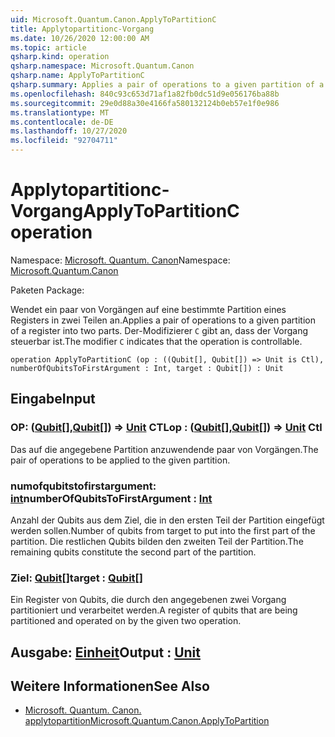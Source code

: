 ```yaml
---
uid: Microsoft.Quantum.Canon.ApplyToPartitionC
title: Applytopartitionc-Vorgang
ms.date: 10/26/2020 12:00:00 AM
ms.topic: article
qsharp.kind: operation
qsharp.namespace: Microsoft.Quantum.Canon
qsharp.name: ApplyToPartitionC
qsharp.summary: Applies a pair of operations to a given partition of a register into two parts. The modifier `C` indicates that the operation is controllable.
ms.openlocfilehash: 840c93c653d71af1a82fb0dc51d9e056176ba88b
ms.sourcegitcommit: 29e0d88a30e4166fa580132124b0eb57e1f0e986
ms.translationtype: MT
ms.contentlocale: de-DE
ms.lasthandoff: 10/27/2020
ms.locfileid: "92704711"
---
```

# <a name="applytopartitionc-operation"></a><span data-ttu-id="9c7ef-102">Applytopartitionc-Vorgang</span><span class="sxs-lookup"><span data-stu-id="9c7ef-102">ApplyToPartitionC operation</span></span>

<span data-ttu-id="9c7ef-103">Namespace: [Microsoft. Quantum. Canon](xref:Microsoft.Quantum.Canon)</span><span class="sxs-lookup"><span data-stu-id="9c7ef-103">Namespace: [Microsoft.Quantum.Canon](xref:Microsoft.Quantum.Canon)</span></span>

<span data-ttu-id="9c7ef-104">Paketen [](https://nuget.org/packages/)</span><span class="sxs-lookup"><span data-stu-id="9c7ef-104">Package: [](https://nuget.org/packages/)</span></span>


<span data-ttu-id="9c7ef-105">Wendet ein paar von Vorgängen auf eine bestimmte Partition eines Registers in zwei Teilen an.</span><span class="sxs-lookup"><span data-stu-id="9c7ef-105">Applies a pair of operations to a given partition of a register into two parts.</span></span>
<span data-ttu-id="9c7ef-106">Der-Modifizierer `C` gibt an, dass der Vorgang steuerbar ist.</span><span class="sxs-lookup"><span data-stu-id="9c7ef-106">The modifier `C` indicates that the operation is controllable.</span></span>

```qsharp
operation ApplyToPartitionC (op : ((Qubit[], Qubit[]) => Unit is Ctl), numberOfQubitsToFirstArgument : Int, target : Qubit[]) : Unit
```


## <a name="input"></a><span data-ttu-id="9c7ef-107">Eingabe</span><span class="sxs-lookup"><span data-stu-id="9c7ef-107">Input</span></span>

### <a name="op--qubitqubit--unit-ctl"></a><span data-ttu-id="9c7ef-108">OP: ([Qubit](xref:microsoft.quantum.lang-ref.qubit)[],[Qubit](xref:microsoft.quantum.lang-ref.qubit)[]) => [Unit](xref:microsoft.quantum.lang-ref.unit) CTL</span><span class="sxs-lookup"><span data-stu-id="9c7ef-108">op : ([Qubit](xref:microsoft.quantum.lang-ref.qubit)[],[Qubit](xref:microsoft.quantum.lang-ref.qubit)[]) => [Unit](xref:microsoft.quantum.lang-ref.unit) Ctl</span></span>

<span data-ttu-id="9c7ef-109">Das auf die angegebene Partition anzuwendende paar von Vorgängen.</span><span class="sxs-lookup"><span data-stu-id="9c7ef-109">The pair of operations to be applied to the given partition.</span></span>


### <a name="numberofqubitstofirstargument--int"></a><span data-ttu-id="9c7ef-110">numofqubitstofirstargument: [int](xref:microsoft.quantum.lang-ref.int)</span><span class="sxs-lookup"><span data-stu-id="9c7ef-110">numberOfQubitsToFirstArgument : [Int](xref:microsoft.quantum.lang-ref.int)</span></span>

<span data-ttu-id="9c7ef-111">Anzahl der Qubits aus dem Ziel, die in den ersten Teil der Partition eingefügt werden sollen.</span><span class="sxs-lookup"><span data-stu-id="9c7ef-111">Number of qubits from target to put into the first part of the partition.</span></span>
<span data-ttu-id="9c7ef-112">Die restlichen Qubits bilden den zweiten Teil der Partition.</span><span class="sxs-lookup"><span data-stu-id="9c7ef-112">The remaining qubits constitute the second part of the partition.</span></span>


### <a name="target--qubit"></a><span data-ttu-id="9c7ef-113">Ziel: [Qubit](xref:microsoft.quantum.lang-ref.qubit)[]</span><span class="sxs-lookup"><span data-stu-id="9c7ef-113">target : [Qubit](xref:microsoft.quantum.lang-ref.qubit)[]</span></span>

<span data-ttu-id="9c7ef-114">Ein Register von Qubits, die durch den angegebenen zwei Vorgang partitioniert und verarbeitet werden.</span><span class="sxs-lookup"><span data-stu-id="9c7ef-114">A register of qubits that are being partitioned and operated on by the given two operation.</span></span>



## <a name="output--unit"></a><span data-ttu-id="9c7ef-115">Ausgabe: [Einheit](xref:microsoft.quantum.lang-ref.unit)</span><span class="sxs-lookup"><span data-stu-id="9c7ef-115">Output : [Unit](xref:microsoft.quantum.lang-ref.unit)</span></span>



## <a name="see-also"></a><span data-ttu-id="9c7ef-116">Weitere Informationen</span><span class="sxs-lookup"><span data-stu-id="9c7ef-116">See Also</span></span>

- [<span data-ttu-id="9c7ef-117">Microsoft. Quantum. Canon. applytopartition</span><span class="sxs-lookup"><span data-stu-id="9c7ef-117">Microsoft.Quantum.Canon.ApplyToPartition</span></span>](xref:Microsoft.Quantum.Canon.ApplyToPartition)